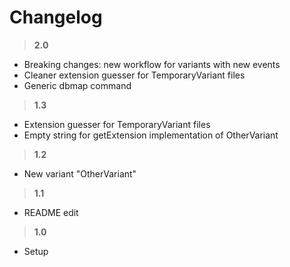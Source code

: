Changelog
=

> **2.0**
- Breaking changes: new workflow for variants with new events
- Cleaner extension guesser for TemporaryVariant files
- Generic dbmap command

> **1.3**
- Extension guesser for TemporaryVariant files
- Empty string for getExtension implementation of OtherVariant

> **1.2**
- New variant "OtherVariant"

> **1.1**
- README edit

> **1.0**
- Setup
